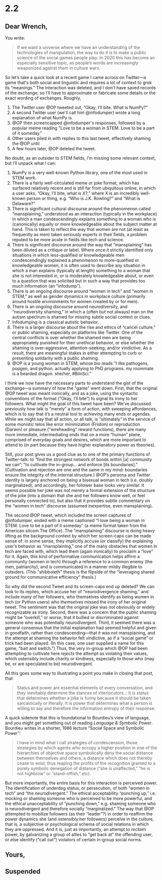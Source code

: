 # 2.2

## Dear Wrench,

You write:

> If we want a universe where we have an understanding of the technologies of manipulation, the way to do it is to make a public science of the social games people play. In 2020 this has become an especially sensitive topic, as people’s words are increasingly weaponized against them in culture wars. 

So let’s take a quick look at a recent game I came across on Twitter—a game that's both social and linguistic and requires a lot of context to grok its “meanings.” The interaction was deleted, and I don't have saved records of the exchange, so I'll have to approximate or fabricate some details or the exact wording of exchanges. Roughly,

1. The Twitter user @OP tweeted out, “Okay, I’ll bite. What is NumPy?” 
2. A second Twitter user (we'll call him @infodumper) wrote a long explanation of what NumPy is.
3. @OP then screencapped @infodumper's responses, followed by a popular meme reading "Love to be a woman in STEM. Love to be a part of it someday." 
4. Other users piled in with replies to this last tweet, effectively shaming the @OP until
5. A few hours later, @OP deleted the tweet.

No doubt, as an outsider to STEM fields, I’m missing some relevant context, but I’ll unpack what I can:

1. NumPy is a very well-known Python library, one of the most used in STEM work.
2. There is a fairly well-circulated meme or joke format, which has surfaced relatively recent and is still far from ubiquitous online, in which a user asks, “Okay, I’ll bite, what is X?,” where X is an incredibly well-known person or thing, e.g. “Who is J.K. Rowling?” and “What is Delaware?”
3. There is significant cultural discourse around the phenomenon called “mansplaining,” understood as an interaction (typically in the workplace) in which a man condescendingly explains something to a woman who is (canonically) equally or more knowledgeable about the subject matter at hand. This is taken to reflect the way that women are not (at least as frequently as men) taken seriously experts in their fields, a problem reputed to be more acute in fields like tech and science. 
4. There is significant discourse around the way that “mansplaining” has been diluted as a critique or label. Where once it strictly identified only situations in which less-qualified or knowledgeable men condescendingly explained a phenomenon to more-qualified or knowledgeable women, it is often used to describe any situation in which a man explains (typically at length) something to a woman that she is not interested in, or is moderately knowledgeable about, or even to a question that was solicited but in such a way that provides too much information (an "infodump").
5. There is an ongoing discourse around “women in tech” and “women in STEM,” as well as gender dynamics in workplace culture (primarily around hostile environments for women created by or for men).
6. There is an ongoing discourse around neurodiversity, and “neurodiversity shaming,” in which a (often but not always) man on the autism spectrum is shamed for missing subtle social context or clues. 
7. Infodumping is a classical autistic behavior.
8. There is a larger discourse about the rise and ethics of “cancel culture,” or public shaming, especially on platforms like Twitter. One of the central conflicts is over whether the shamed men are being appropriately punished for their unethical behavior, or else whether the shaming is over-aggressive, attention-seeking, and/or vindictive. As a result, there are meaningful stakes in either attempting to curb or presenting solidarity with a public shaming.
9. @OP is a young woman in STEM, whose bio reads "I like pathogens, popgen, and python. actually applying to PhD programs. my roommate is a bearded dragon. she/her, #BiInSci."

I think we now have the necessary parts to understand the gist of the exchange—a summary of how the "game" went down. First, that the original @OP tweet was meant ironically, and as a joke, using the syntactic conventions of the format (“Okay, I’ll bite”) to signal its irony to her followers. What might the goal of this tweet have been? We’ve discussed previously how talk is “merely” a form of action, with sweeping affordances, which is to say that it’s a neutral tool to achieving many ends or agendas. While we might say that all action, or all talk, is “ultimately” in the service of some monistic telos like error minimization (Friston) or reproduction (Darwin) or pleasure ("wireheading" reward functions), there are many more immediate, intermediating ends that on a more “human” plane, comprised of everyday goals and desires, which are more important to attend to (in part because they have higher explanatory power as theories).

Still, your post gives us a good clue as to one of the primary functions of Twitter-talk: to “find the strongest network of bonds within [a] community we can”; “to cultivate the in-group... and enforce [its boundaries].” (Cultivation and rejection are one and the same in my mind: boundaries ensure the integrity of the internal structure.) @OP’s persona and Twitter identity is largely anchored on being a bisexual woman in tech (i.e. doubly marginalized), and accordingly, her follower base looks very similar. It seems possible her joke was not merely a formal extension of the structure of the joke (into a domain that she and her followers know well, or feel personally connected to), but also that it provides subtle commentary on the “women in tech” discourse (assumed inexpertise, even mansplaining).

The second @OP tweet, which included the screen captures of @infodumper, ended with a meme captioned “I love being a woman in STEM. Love to be a part of it someday" (a meme format taken from the American sitcom The Office). The “mansplaining” discourse is doing heavy lifting as the background context by which her screen-caps can be made sense of: in some sense, they implicitly accuse (or classify) the explaining user’s behavior as “mansplaining,” one of the many obstacles that women in tech are faced with, which lead them (again ironically) to proclaim a “love” for it. Again, this kind of performative communication helps affirm a community (women in tech) through a reference to a common enemy (the men, patriarchy), and is communicated in a manner mildly illegible to outsiders. (This "shibboleth" thesis is the flipside of the "leveraging shared ground for communicative efficiency" thesis.)

So why did the second Tweet and its screen-caps end up deleted? We can look to its replies, which accuse her of “neurodivergence shaming,” and include many of her followers, who themselves identify as being women in tech (or Python users) who _themselves_ missed the irony of her original tweet. The sentiment was that the original joke was not obviously or widely recognizable as irony. Second, there was a concern that the public shaming might be “overkill,” or worse, that it bullied or discriminated against someone who was potentially neurodivergent. Third, it seemed there was a general consensus that the initial explanation had seemed helpful and given in goodfaith, rather than condescending—that it was not mansplaining, and the attempt at shaming the behavior felt vindictive, as if a “social game” or trick had been played. (In this case, one user supplied a name for this game, “bait and switch.”) Thus, the very in-group which @OP had been attempting to cultivate here _rejects_ the attempt as violating their values, which ostensibly include charity or kindness, especially to those who (may be, or are speculated to be) neurodivergent.

All this goes some way to illustrating a point you make in closing that post, that

> Status and power are essential elements of every conversation, and they inevitably determine the stances of interlocutors... It is status that determines whether a joke is funny because it should be taken sarcastically or literally. It is power that determines what a person is willing to say and therefore the information entropy of their response. 

A quick sidenote that this is foundational to Bourdieu’s view of language, and you might get something out of reading _Language & Symbolic Power_. Bourdieu writes in a shorter, 1986 lecture “Social Space and Symbolic Power”:

> I have in mind what I call strategies of condescension, those strategies by which agents who occupy a higher position in one of the hierarchies of objective space symbolically deny the social distance between themselves and others, a distance which does not thereby cease to exist, thus reaping the profits of the recognition granted to a purely symbolic denegation of distance (“she is unaffected,” “he is not highbrow” or “stand-offish,” etc).

But more importantly, the entire basis for this interaction is perceived power. The identification of underdog status, or persecution, of both “women in tech” and “the neurodivergent.” The ethical acceptability “punching up,” i.e. mocking or shaming someone who is perceived to be more powerful, and the ethical unacceptability of “punching down,” e.g. shaming someone who is neurodivergent and therefore socially “marginalized.” The way that @OP attempted to mobilize followers (as their “leader”?) in order to reaffirm the power dynamics she (and ostensibly her followers) perceive in the culture, that is, a subjective or psychological schema of social relations in which they are oppressed. And it is, just as importantly, an attempt to _reclaim_ power, by galvanizing a group of allies to “get back at” the offending user, or else identify (“call out”) violators of certain in-group social norms.

## Yours,
## Suspended
